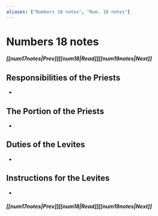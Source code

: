 ```yaml
---
aliases: ["Numbers 18 notes", "Num. 18 notes"]
---
```

# Numbers 18 notes
##### <span class=arrow-left></span>[[num17notes|Prev]]<span class=navigation-separator></span>[[num18|Read]]<span class=navigation-separator></span>[[num19notes|Next]]<span class=arrow-right></span>
## Responsibilities of the Priests
- 
## The Portion of the Priests
- 
## Duties of the Levites
- 
## Instructions for the Levites
- 
##### <span class=arrow-left></span>[[num17notes|Prev]]<span class=navigation-separator></span>[[num18|Read]]<span class=navigation-separator></span>[[num19notes|Next]]<span class=arrow-right></span>
